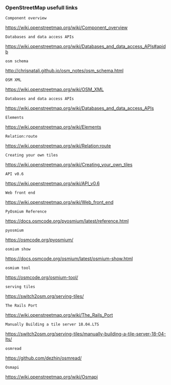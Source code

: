 
### OpenStreetMap usefull links

    Component overview
https://wiki.openstreetmap.org/wiki/Component_overview

    Databases and data access APIs
https://wiki.openstreetmap.org/wiki/Databases_and_data_access_APIs#apidb

    osm schema
http://chrisnatali.github.io/osm_notes/osm_schema.html
    
    OSM XML
https://wiki.openstreetmap.org/wiki/OSM_XML
    
    Databases and data access APIs
https://wiki.openstreetmap.org/wiki/Databases_and_data_access_APIs
    
    Elements
https://wiki.openstreetmap.org/wiki/Elements

    Relation:route
https://wiki.openstreetmap.org/wiki/Relation:route

    Creating your own tiles
https://wiki.openstreetmap.org/wiki/Creating_your_own_tiles

    API v0.6
https://wiki.openstreetmap.org/wiki/API_v0.6

    Web front end
https://wiki.openstreetmap.org/wiki/Web_front_end

    PyOsmium Reference
https://docs.osmcode.org/pyosmium/latest/reference.html

    pyosmium
https://osmcode.org/pyosmium/

    osmium show
https://docs.osmcode.org/osmium/latest/osmium-show.html

    osmium tool
https://osmcode.org/osmium-tool/

    serving tiles
https://switch2osm.org/serving-tiles/

    The Rails Port
https://wiki.openstreetmap.org/wiki/The_Rails_Port

    Manually Building a tile server 18.04.LTS
https://switch2osm.org/serving-tiles/manually-building-a-tile-server-18-04-lts/

    osmread
https://github.com/dezhin/osmread/

    Osmapi
https://wiki.openstreetmap.org/wiki/Osmapi

